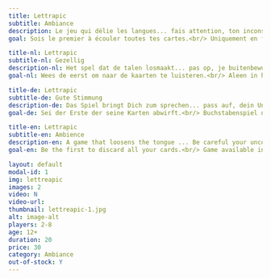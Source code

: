 ```yaml
---
title: Lettrapic
subtitle: Ambiance
description: Le jeu qui délie les langues... fais attention, ton inconscient risque de te trahir!
goal: Sois le premier à écouler toutes tes cartes.<br/> Uniquement en français.

title-nl: Lettrapic
subtitle-nl: Gezellig
description-nl: Het spel dat de talen losmaakt... pas op, je buitenbewustzijn kan je parten spelen.
goal-nl: Wees de eerst om naar de kaarten te luisteren.<br/> Aleen in het frans.

title-de: Lettrapic
subtitle-de: Gute Stimmung
description-de: Das Spiel bringt Dich zum sprechen... pass auf, dein Unterbewusstsein kann zum Vorschein kommen !
goal-de: Sei der Erste der seine Karten abwirft.<br/> Buchstabenspiel nur in französich.

title-en: Lettrapic
subtitle-en: Ambience
description-en: A game that loosens the tongue ... Be careful your unconscious mind may betray you.
goal-en: Be the first to discard all your cards.<br/> Game available in French only.

layout: default
modal-id: 1
img: lettreapic
images: 2
video: N
video-url: 
thumbnail: lettreapic-1.jpg
alt: image-alt
players: 2-8
age: 12+
duration: 20
price: 30
category: Ambiance
out-of-stock: Y
---
```

